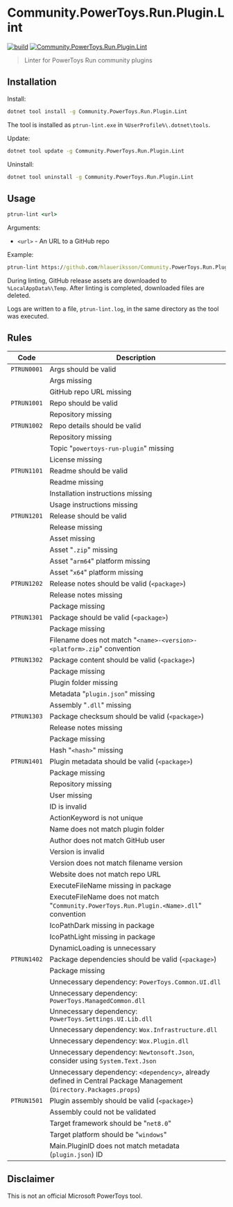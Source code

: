 # Community.PowerToys.Run.Plugin.Lint

[![build](https://github.com/hlaueriksson/Community.PowerToys.Run.Plugin.Lint/actions/workflows/build.yml/badge.svg)](https://github.com/hlaueriksson/Community.PowerToys.Run.Plugin.Lint/actions/workflows/build.yml)
[![Community.PowerToys.Run.Plugin.Lint](https://img.shields.io/nuget/v/Community.PowerToys.Run.Plugin.Lint.svg?label=Community.PowerToys.Run.Plugin.Lint)](https://www.nuget.org/packages/Community.PowerToys.Run.Plugin.Lint)

> Linter for PowerToys Run community plugins

## Installation

Install:

```cmd
dotnet tool install -g Community.PowerToys.Run.Plugin.Lint
```

The tool is installed as `ptrun-lint.exe` in `%UserProfile%\.dotnet\tools`.

Update:

```cmd
dotnet tool update -g Community.PowerToys.Run.Plugin.Lint
```

Uninstall:

```cmd
dotnet tool uninstall -g Community.PowerToys.Run.Plugin.Lint
```

## Usage

```cmd
ptrun-lint <url>
```

Arguments:

- `<url>` - An URL to a GitHub repo

Example:

```cmd
ptrun-lint https://github.com/hlaueriksson/Community.PowerToys.Run.Plugin.Update
```

During linting, GitHub release assets are downloaded to `%LocalAppData%\Temp`.
After linting is completed, downloaded files are deleted.

Logs are written to a file, `ptrun-lint.log`, in the same directory as the tool was executed.

## Rules

| Code | Description |
| --- | --- |
| `PTRUN0001` | Args should be valid |
| | Args missing |
| | GitHub repo URL missing |
| `PTRUN1001` | Repo should be valid |
| | Repository missing |
| `PTRUN1002` | Repo details should be valid |
| | Repository missing |
| | Topic "`powertoys-run-plugin`" missing |
| | License missing |
| `PTRUN1101` | Readme should be valid |
| | Readme missing |
| | Installation instructions missing |
| | Usage instructions missing |
| `PTRUN1201` | Release should be valid |
| | Release missing |
| | Asset missing |
| | Asset "`.zip`" missing |
| | Asset "`arm64`" platform missing |
| | Asset "`x64`" platform missing |
| `PTRUN1202` | Release notes should be valid (`<package>`) |
| | Release notes missing |
| | Package missing |
| `PTRUN1301` | Package should be valid (`<package>`) |
| | Package missing |
| | Filename does not match "`<name>-<version>-<platform>.zip`" convention |
| `PTRUN1302` | Package content should be valid (`<package>`) |
| | Package missing |
| | Plugin folder missing |
| | Metadata "`plugin.json`" missing |
| | Assembly "`.dll`" missing |
| `PTRUN1303` | Package checksum should be valid (`<package>`) |
| | Release notes missing |
| | Package missing |
| | Hash "`<hash>`" missing |
| `PTRUN1401` | Plugin metadata should be valid (`<package>`) |
| | Package missing |
| | Repository missing |
| | User missing |
| | ID is invalid |
| | ActionKeyword is not unique |
| | Name does not match plugin folder |
| | Author does not match GitHub user |
| | Version is invalid |
| | Version does not match filename version |
| | Website does not match repo URL |
| | ExecuteFileName missing in package |
| | ExecuteFileName does not match "`Community.PowerToys.Run.Plugin.<Name>.dll`" convention |
| | IcoPathDark missing in package |
| | IcoPathLight missing in package |
| | DynamicLoading is unnecessary |
| `PTRUN1402` | Package dependencies should be valid (`<package>`) |
| | Package missing |
| | Unnecessary dependency: `PowerToys.Common.UI.dll` |
| | Unnecessary dependency: `PowerToys.ManagedCommon.dll` |
| | Unnecessary dependency: `PowerToys.Settings.UI.Lib.dll` |
| | Unnecessary dependency: `Wox.Infrastructure.dll` |
| | Unnecessary dependency: `Wox.Plugin.dll` |
| | Unnecessary dependency: `Newtonsoft.Json`, consider using `System.Text.Json` |
| | Unnecessary dependency: `<dependency>`, already defined in Central Package Management (`Directory.Packages.props`) |
| `PTRUN1501` | Plugin assembly should be valid (`<package>`) |
| | Assembly could not be validated |
| | Target framework should be "`net8.0`" |
| | Target platform should be "`windows`" |
| | Main.PluginID does not match metadata (`plugin.json`) ID |

## Disclaimer

This is not an official Microsoft PowerToys tool.
